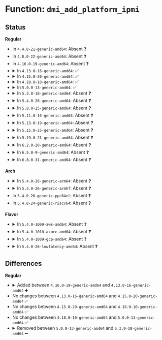 # Function: <code>dmi_add_platform_ipmi</code>

## Status
<b>Regular</b>
<ul>
<li>
In <code>4.4.0-21-generic-amd64</code>: Absent ❓
</li>
<li>
In <code>4.8.0-22-generic-amd64</code>: Absent ❓
</li>
<li>
In <code>4.10.0-19-generic-amd64</code>: Absent ❓
</li>
<li>
<details>
<summary>In <code>4.13.0-16-generic-amd64</code>: ✅</summary>

```c
void dmi_add_platform_ipmi(long unsigned int base_addr, u32 flags, u8 slave_addr, int irq, int offset, int type)
```

```json
{
  "name": "dmi_add_platform_ipmi",
  "collision_type": "Unique Static",
  "inline_type": "No",
  "funcs": [
    {
      "addr": 18446744071596581748,
      "name": "dmi_add_platform_ipmi",
      "external": false,
      "loc": "drivers/char/ipmi/ipmi_dmi.c:25",
      "file": "drivers/char/ipmi/ipmi_dmi.c",
      "inline": "seen, unknown",
      "caller_inline": [],
      "caller_func": [
        "drivers/char/ipmi/ipmi_dmi.c:scan_for_dmi_ipmi"
      ]
    }
  ],
  "symbols": [
    {
      "addr": 18446744071596581748,
      "name": "dmi_add_platform_ipmi",
      "section": ".init.text",
      "bind": "STB_LOCAL",
      "size": 811
    }
  ]
}
```
</details>
</li>
<li>
<details>
<summary>In <code>4.15.0-20-generic-amd64</code>: ✅</summary>

```c
void dmi_add_platform_ipmi(long unsigned int base_addr, u32 flags, u8 slave_addr, int irq, int offset, int type)
```

```json
{
  "name": "dmi_add_platform_ipmi",
  "collision_type": "Unique Static",
  "inline_type": "No",
  "funcs": [
    {
      "addr": 18446744071602909715,
      "name": "dmi_add_platform_ipmi",
      "external": false,
      "loc": "drivers/char/ipmi/ipmi_dmi.c:41",
      "file": "drivers/char/ipmi/ipmi_dmi.c",
      "inline": "seen, unknown",
      "caller_inline": [],
      "caller_func": [
        "drivers/char/ipmi/ipmi_dmi.c:scan_for_dmi_ipmi"
      ]
    }
  ],
  "symbols": [
    {
      "addr": 18446744071602909715,
      "name": "dmi_add_platform_ipmi",
      "section": ".init.text",
      "bind": "STB_LOCAL",
      "size": 1004
    }
  ]
}
```
</details>
</li>
<li>
<details>
<summary>In <code>4.18.0-10-generic-amd64</code>: ✅</summary>

```c
void dmi_add_platform_ipmi(long unsigned int base_addr, u32 flags, u8 slave_addr, int irq, int offset, int type)
```

```json
{
  "name": "dmi_add_platform_ipmi",
  "collision_type": "Unique Static",
  "inline_type": "No",
  "funcs": [
    {
      "addr": 18446744071603081619,
      "name": "dmi_add_platform_ipmi",
      "external": false,
      "loc": "drivers/char/ipmi/ipmi_dmi.c:32",
      "file": "drivers/char/ipmi/ipmi_dmi.c",
      "inline": "seen, unknown",
      "caller_inline": [],
      "caller_func": [
        "drivers/char/ipmi/ipmi_dmi.c:scan_for_dmi_ipmi"
      ]
    }
  ],
  "symbols": [
    {
      "addr": 18446744071603081619,
      "name": "dmi_add_platform_ipmi",
      "section": ".init.text",
      "bind": "STB_LOCAL",
      "size": 1090
    }
  ]
}
```
</details>
</li>
<li>
<details>
<summary>In <code>5.0.0-13-generic-amd64</code>: ✅</summary>

```c
void dmi_add_platform_ipmi(long unsigned int base_addr, u32 flags, u8 slave_addr, int irq, int offset, int type)
```

```json
{
  "name": "dmi_add_platform_ipmi",
  "collision_type": "Unique Static",
  "inline_type": "No",
  "funcs": [
    {
      "addr": 18446744071604883880,
      "name": "dmi_add_platform_ipmi",
      "external": false,
      "loc": "drivers/char/ipmi/ipmi_dmi.c:35",
      "file": "drivers/char/ipmi/ipmi_dmi.c",
      "inline": "seen, unknown",
      "caller_inline": [],
      "caller_func": [
        "drivers/char/ipmi/ipmi_dmi.c:scan_for_dmi_ipmi"
      ]
    }
  ],
  "symbols": [
    {
      "addr": 18446744071604883880,
      "name": "dmi_add_platform_ipmi",
      "section": ".init.text",
      "bind": "STB_LOCAL",
      "size": 1075
    }
  ]
}
```
</details>
</li>
<li>
<details>
<summary>In <code>5.3.0-18-generic-amd64</code>: Absent ❓</summary>

```json
{
  "name": "dmi_add_platform_ipmi",
  "collision_type": "Unique Static",
  "inline_type": "Full",
  "funcs": [
    {
      "addr": 18446744071604990861,
      "name": "dmi_add_platform_ipmi",
      "external": false,
      "loc": "drivers/char/ipmi/ipmi_dmi.c:36",
      "file": "drivers/char/ipmi/ipmi_dmi.c",
      "inline": "not declared, inlined",
      "caller_inline": [
        "drivers/char/ipmi/ipmi_dmi.c:scan_for_dmi_ipmi"
      ],
      "caller_func": []
    }
  ],
  "symbols": []
}
```
</details>
</li>
<li>
<details>
<summary>In <code>5.4.0-26-generic-amd64</code>: Absent ❓</summary>

```json
{
  "name": "dmi_add_platform_ipmi",
  "collision_type": "Unique Static",
  "inline_type": "Full",
  "funcs": [
    {
      "addr": 18446744071605028125,
      "name": "dmi_add_platform_ipmi",
      "external": false,
      "loc": "drivers/char/ipmi/ipmi_dmi.c:35",
      "file": "drivers/char/ipmi/ipmi_dmi.c",
      "inline": "not declared, inlined",
      "caller_inline": [
        "drivers/char/ipmi/ipmi_dmi.c:scan_for_dmi_ipmi"
      ],
      "caller_func": []
    }
  ],
  "symbols": []
}
```
</details>
</li>
<li>
<details>
<summary>In <code>5.8.0-25-generic-amd64</code>: Absent ❓</summary>

```json
{
  "name": "dmi_add_platform_ipmi",
  "collision_type": "Unique Static",
  "inline_type": "Full",
  "funcs": [
    {
      "addr": 18446744071609316801,
      "name": "dmi_add_platform_ipmi",
      "external": false,
      "loc": "drivers/char/ipmi/ipmi_dmi.c:35",
      "file": "drivers/char/ipmi/ipmi_dmi.c",
      "inline": "not declared, inlined",
      "caller_inline": [
        "drivers/char/ipmi/ipmi_dmi.c:scan_for_dmi_ipmi"
      ],
      "caller_func": []
    }
  ],
  "symbols": []
}
```
</details>
</li>
<li>
<details>
<summary>In <code>5.11.0-16-generic-amd64</code>: Absent ❓</summary>

```json
{
  "name": "dmi_add_platform_ipmi",
  "collision_type": "Unique Static",
  "inline_type": "Full",
  "funcs": [
    {
      "addr": 18446744071612387394,
      "name": "dmi_add_platform_ipmi",
      "external": false,
      "loc": "drivers/char/ipmi/ipmi_dmi.c:35",
      "file": "drivers/char/ipmi/ipmi_dmi.c",
      "inline": "not declared, inlined",
      "caller_inline": [
        "drivers/char/ipmi/ipmi_dmi.c:scan_for_dmi_ipmi"
      ],
      "caller_func": []
    }
  ],
  "symbols": []
}
```
</details>
</li>
<li>
<details>
<summary>In <code>5.13.0-19-generic-amd64</code>: Absent ❓</summary>

```json
{
  "name": "dmi_add_platform_ipmi",
  "collision_type": "Unique Static",
  "inline_type": "Full",
  "funcs": [
    {
      "addr": 18446744071614529128,
      "name": "dmi_add_platform_ipmi",
      "external": false,
      "loc": "drivers/char/ipmi/ipmi_dmi.c:35",
      "file": "drivers/char/ipmi/ipmi_dmi.c",
      "inline": "not declared, inlined",
      "caller_inline": [
        "drivers/char/ipmi/ipmi_dmi.c:scan_for_dmi_ipmi"
      ],
      "caller_func": []
    }
  ],
  "symbols": []
}
```
</details>
</li>
<li>
<details>
<summary>In <code>5.15.0-25-generic-amd64</code>: Absent ❓</summary>

```json
{
  "name": "dmi_add_platform_ipmi",
  "collision_type": "Unique Static",
  "inline_type": "Full",
  "funcs": [
    {
      "addr": 18446744071615479595,
      "name": "dmi_add_platform_ipmi",
      "external": false,
      "loc": "drivers/char/ipmi/ipmi_dmi.c:35",
      "file": "drivers/char/ipmi/ipmi_dmi.c",
      "inline": "not declared, inlined",
      "caller_inline": [
        "drivers/char/ipmi/ipmi_dmi.c:scan_for_dmi_ipmi"
      ],
      "caller_func": []
    }
  ],
  "symbols": []
}
```
</details>
</li>
<li>
<details>
<summary>In <code>5.19.0-21-generic-amd64</code>: Absent ❓</summary>

```json
{
  "name": "dmi_add_platform_ipmi",
  "collision_type": "Unique Static",
  "inline_type": "Full",
  "funcs": [
    {
      "addr": 18446744071617282179,
      "name": "dmi_add_platform_ipmi",
      "external": false,
      "loc": "drivers/char/ipmi/ipmi_dmi.c:35",
      "file": "drivers/char/ipmi/ipmi_dmi.c",
      "inline": "not declared, inlined",
      "caller_inline": [
        "drivers/char/ipmi/ipmi_dmi.c:scan_for_dmi_ipmi"
      ],
      "caller_func": []
    }
  ],
  "symbols": []
}
```
</details>
</li>
<li>
<details>
<summary>In <code>6.2.0-20-generic-amd64</code>: Absent ❓</summary>

```json
{
  "name": "dmi_add_platform_ipmi",
  "collision_type": "Unique Static",
  "inline_type": "Full",
  "funcs": [
    {
      "addr": 18446744071627993918,
      "name": "dmi_add_platform_ipmi",
      "external": false,
      "loc": "drivers/char/ipmi/ipmi_dmi.c:35",
      "file": "drivers/char/ipmi/ipmi_dmi.c",
      "inline": "not declared, inlined",
      "caller_inline": [
        "drivers/char/ipmi/ipmi_dmi.c:scan_for_dmi_ipmi"
      ],
      "caller_func": []
    }
  ],
  "symbols": []
}
```
</details>
</li>
<li>
<details>
<summary>In <code>6.5.0-9-generic-amd64</code>: Absent ❓</summary>

```json
{
  "name": "dmi_add_platform_ipmi",
  "collision_type": "Unique Static",
  "inline_type": "Full",
  "funcs": [
    {
      "addr": 18446744071619759516,
      "name": "dmi_add_platform_ipmi",
      "external": false,
      "loc": "drivers/char/ipmi/ipmi_dmi.c:35",
      "file": "drivers/char/ipmi/ipmi_dmi.c",
      "inline": "not declared, inlined",
      "caller_inline": [
        "drivers/char/ipmi/ipmi_dmi.c:scan_for_dmi_ipmi"
      ],
      "caller_func": []
    }
  ],
  "symbols": []
}
```
</details>
</li>
<li>
<details>
<summary>In <code>6.8.0-31-generic-amd64</code>: Absent ❓</summary>

```json
{
  "name": "dmi_add_platform_ipmi",
  "collision_type": "Unique Static",
  "inline_type": "Full",
  "funcs": [
    {
      "addr": 18446744071622066856,
      "name": "dmi_add_platform_ipmi",
      "external": false,
      "loc": "drivers/char/ipmi/ipmi_dmi.c:35",
      "file": "drivers/char/ipmi/ipmi_dmi.c",
      "inline": "not declared, inlined",
      "caller_inline": [
        "drivers/char/ipmi/ipmi_dmi.c:scan_for_dmi_ipmi"
      ],
      "caller_func": []
    }
  ],
  "symbols": []
}
```
</details>
</li>
</ul>
<b>Arch</b>
<ul>
<li>
<details>
<summary>In <code>5.4.0-26-generic-arm64</code>: Absent ❓</summary>

```json
{
  "name": "dmi_add_platform_ipmi",
  "collision_type": "Unique Static",
  "inline_type": "Full",
  "funcs": [
    {
      "addr": 18446603336511108444,
      "name": "dmi_add_platform_ipmi",
      "external": false,
      "loc": "drivers/char/ipmi/ipmi_dmi.c:35",
      "file": "drivers/char/ipmi/ipmi_dmi.c",
      "inline": "not declared, inlined",
      "caller_inline": [
        "drivers/char/ipmi/ipmi_dmi.c:scan_for_dmi_ipmi"
      ],
      "caller_func": []
    }
  ],
  "symbols": []
}
```
</details>
</li>
<li>
<details>
<summary>In <code>5.4.0-26-generic-armhf</code>: Absent ❓</summary>

```json
{
  "name": "dmi_add_platform_ipmi",
  "collision_type": "Unique Static",
  "inline_type": "Full",
  "funcs": [
    {
      "addr": 3243588552,
      "name": "dmi_add_platform_ipmi",
      "external": false,
      "loc": "drivers/char/ipmi/ipmi_dmi.c:35",
      "file": "drivers/char/ipmi/ipmi_dmi.c",
      "inline": "not declared, inlined",
      "caller_inline": [
        "drivers/char/ipmi/ipmi_dmi.c:scan_for_dmi_ipmi"
      ],
      "caller_func": []
    }
  ],
  "symbols": []
}
```
</details>
</li>
<li>
In <code>5.4.0-26-generic-ppc64el</code>: Absent ❓
</li>
<li>
In <code>5.4.0-24-generic-riscv64</code>: Absent ❓
</li>
</ul>
<b>Flavor</b>
<ul>
<li>
<details>
<summary>In <code>5.4.0-1009-aws-amd64</code>: Absent ❓</summary>

```json
{
  "name": "dmi_add_platform_ipmi",
  "collision_type": "Unique Static",
  "inline_type": "Full",
  "funcs": [
    {
      "addr": 18446744071604933257,
      "name": "dmi_add_platform_ipmi",
      "external": false,
      "loc": "drivers/char/ipmi/ipmi_dmi.c:35",
      "file": "drivers/char/ipmi/ipmi_dmi.c",
      "inline": "not declared, inlined",
      "caller_inline": [
        "drivers/char/ipmi/ipmi_dmi.c:scan_for_dmi_ipmi"
      ],
      "caller_func": []
    }
  ],
  "symbols": []
}
```
</details>
</li>
<li>
<details>
<summary>In <code>5.4.0-1010-azure-amd64</code>: Absent ❓</summary>

```json
{
  "name": "dmi_add_platform_ipmi",
  "collision_type": "Unique Static",
  "inline_type": "Full",
  "funcs": [
    {
      "addr": 18446744071604901652,
      "name": "dmi_add_platform_ipmi",
      "external": false,
      "loc": "drivers/char/ipmi/ipmi_dmi.c:35",
      "file": "drivers/char/ipmi/ipmi_dmi.c",
      "inline": "not declared, inlined",
      "caller_inline": [
        "drivers/char/ipmi/ipmi_dmi.c:scan_for_dmi_ipmi"
      ],
      "caller_func": []
    }
  ],
  "symbols": []
}
```
</details>
</li>
<li>
<details>
<summary>In <code>5.4.0-1009-gcp-amd64</code>: Absent ❓</summary>

```json
{
  "name": "dmi_add_platform_ipmi",
  "collision_type": "Unique Static",
  "inline_type": "Full",
  "funcs": [
    {
      "addr": 18446744071605010713,
      "name": "dmi_add_platform_ipmi",
      "external": false,
      "loc": "drivers/char/ipmi/ipmi_dmi.c:35",
      "file": "drivers/char/ipmi/ipmi_dmi.c",
      "inline": "not declared, inlined",
      "caller_inline": [
        "drivers/char/ipmi/ipmi_dmi.c:scan_for_dmi_ipmi"
      ],
      "caller_func": []
    }
  ],
  "symbols": []
}
```
</details>
</li>
<li>
<details>
<summary>In <code>5.4.0-26-lowlatency-amd64</code>: Absent ❓</summary>

```json
{
  "name": "dmi_add_platform_ipmi",
  "collision_type": "Unique Static",
  "inline_type": "Full",
  "funcs": [
    {
      "addr": 18446744071605032305,
      "name": "dmi_add_platform_ipmi",
      "external": false,
      "loc": "drivers/char/ipmi/ipmi_dmi.c:35",
      "file": "drivers/char/ipmi/ipmi_dmi.c",
      "inline": "not declared, inlined",
      "caller_inline": [
        "drivers/char/ipmi/ipmi_dmi.c:scan_for_dmi_ipmi"
      ],
      "caller_func": []
    }
  ],
  "symbols": []
}
```
</details>
</li>
</ul>

## Differences
<b>Regular</b>
<ul>
<li>
<details>
<summary>Added between <code>4.10.0-19-generic-amd64</code> and <code>4.13.0-16-generic-amd64</code> ➕</summary>

```c
void dmi_add_platform_ipmi(long unsigned int base_addr, u32 flags, u8 slave_addr, int irq, int offset, int type)
```
</details>
</li>
<li>
No changes between <code>4.13.0-16-generic-amd64</code> and <code>4.15.0-20-generic-amd64</code> ✅
</li>
<li>
No changes between <code>4.15.0-20-generic-amd64</code> and <code>4.18.0-10-generic-amd64</code> ✅
</li>
<li>
No changes between <code>4.18.0-10-generic-amd64</code> and <code>5.0.0-13-generic-amd64</code> ✅
</li>
<li>
<details>
<summary>Removed between <code>5.0.0-13-generic-amd64</code> and <code>5.3.0-18-generic-amd64</code> ➖</summary>

```c
void dmi_add_platform_ipmi(long unsigned int base_addr, u32 flags, u8 slave_addr, int irq, int offset, int type)
```
</details>
</li>
</ul>
